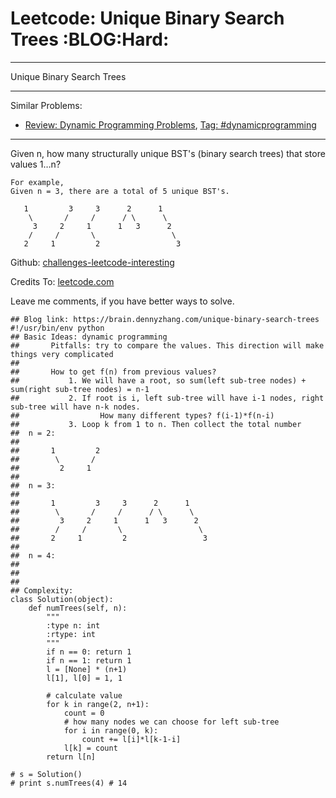 # Leetcode: Unique Binary Search Trees     :BLOG:Hard:


---

Unique Binary Search Trees  

---

Similar Problems:  
-   [Review: Dynamic Programming Problems](https://brain.dennyzhang.com/review-dynamicprogramming), [Tag: #dynamicprogramming](https://brain.dennyzhang.com/tag/dynamicprogramming)

---

Given n, how many structurally unique BST's (binary search trees) that store values 1&#x2026;n?  

    For example,
    Given n = 3, there are a total of 5 unique BST's.
    
       1         3     3      2      1
        \       /     /      / \      \
         3     2     1      1   3      2
        /     /       \                 \
       2     1         2                 3

Github: [challenges-leetcode-interesting](https://github.com/DennyZhang/challenges-leetcode-interesting/tree/master/unique-binary-search-trees)  

Credits To: [leetcode.com](https://leetcode.com/problems/unique-binary-search-trees/description/)  

Leave me comments, if you have better ways to solve.  

    ## Blog link: https://brain.dennyzhang.com/unique-binary-search-trees
    #!/usr/bin/env python
    ## Basic Ideas: dynamic programming
    ##       Pitfalls: try to compare the values. This direction will make things very complicated
    ##
    ##       How to get f(n) from previous values?
    ##           1. We will have a root, so sum(left sub-tree nodes) + sum(right sub-tree nodes) = n-1
    ##           2. If root is i, left sub-tree will have i-1 nodes, right sub-tree will have n-k nodes.
    ##                  How many different types? f(i-1)*f(n-i)
    ##           3. Loop k from 1 to n. Then collect the total number
    ##  n = 2:
    ##
    ##       1         2
    ##        \       /
    ##         2     1
    ##
    ##  n = 3:
    ##
    ##       1         3     3      2      1
    ##        \       /     /      / \      \
    ##         3     2     1      1   3      2
    ##        /     /       \                 \
    ##       2     1         2                 3
    ##
    ##  n = 4:
    ##
    ##
    ##
    ## Complexity:
    class Solution(object):
        def numTrees(self, n):
            """
            :type n: int
            :rtype: int
            """
            if n == 0: return 1
            if n == 1: return 1
            l = [None] * (n+1)
            l[1], l[0] = 1, 1
    
            # calculate value
            for k in range(2, n+1):
                count = 0
                # how many nodes we can choose for left sub-tree
                for i in range(0, k):
                    count += l[i]*l[k-1-i]
                l[k] = count
            return l[n]
    
    # s = Solution()
    # print s.numTrees(4) # 14